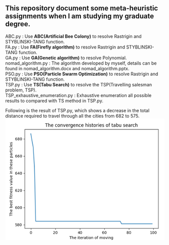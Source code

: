 This repository document some meta-heuristic assignments when I am studying my graduate degree.
---
ABC.py : Use **ABC(Artificial Bee Colony)** to resolve Rastrigin and STYBLINSKI-TANG function.  
FA.py : Use **FA(Firefly algorithm)** to resolve Rastrigin and STYBLINSKI-TANG function.  
GA.py : Use **GA(Genetic algorithm)** to resolve Polynomial.  
nomad_algorithm.py : The algorithm developed by myself, details can be found in nomad_algorithm.docx and nomad_algorithm.pptx.  
PSO.py : Use **PSO(Particle Swarm Optimization)** to resolve Rastrigin and STYBLINSKI-TANG function.  
TSP.py : Use **TS(Tabu Search)** to resolve the TSP(Travelling salesman problem, TSP).  
TSP_exhaustive_enumeration.py : Exhaustive enumeration all possible results to compared with TS method in TSP.py.  

Following is the result of TSP.py, which shows a decrease in the total distance required to travel through all the cities from 682 to 575.
![tabu-search result](./tabu-search_result.png)